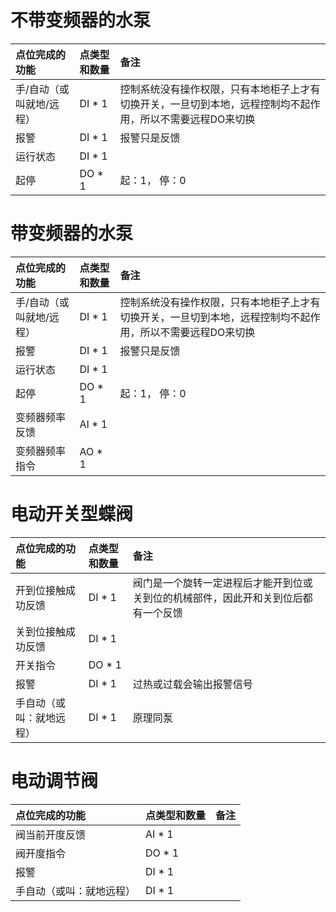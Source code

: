 # 不带变频器的水泵

| 点位完成的功能 | 点类型和数量 | 备注 |
| :--- | :--- | :--- |
| 手/自动（或叫就地/远程） | DI \* 1 | 控制系统没有操作权限，只有本地柜子上才有切换开关，一旦切到本地，远程控制均不起作用，所以不需要远程DO来切换 |
| 报警 | DI \* 1 | 报警只是反馈 |
| 运行状态 | DI \* 1 |  |
| 起停 | DO \* 1 | 起：1， 停：0 |

# 带变频器的水泵

| 点位完成的功能 | 点类型和数量 | 备注 |
| :--- | :--- | :--- |
| 手/自动（或叫就地/远程） | DI \* 1 | 控制系统没有操作权限，只有本地柜子上才有切换开关，一旦切到本地，远程控制均不起作用，所以不需要远程DO来切换 |
| 报警 | DI \* 1 | 报警只是反馈 |
| 运行状态 | DI \* 1 |  |
| 起停 | DO \* 1 | 起：1， 停：0 |
| 变频器频率反馈 | AI \* 1 |  |
| 变频器频率指令 | AO \* 1 |  |



# 电动开关型蝶阀



| 点位完成的功能 | 点类型和数量 | 备注 |
| :--- | :--- | :--- |
| 开到位接触成功反馈 | DI \* 1 | 阀门是一个旋转一定进程后才能开到位或关到位的机械部件，因此开和关到位后都有一个反馈 |
| 关到位接触成功反馈 | DI \* 1 |  |
| 开关指令 | DO \* 1 |  |
| 报警 | DI \* 1 | 过热或过载会输出报警信号 |
| 手自动（或叫：就地远程） | DI \* 1 | 原理同泵 |



# 电动调节阀



| 点位完成的功能 | 点类型和数量 | 备注 |
| :--- | :--- | :--- |
| 阀当前开度反馈 | AI \* 1 |  |
| 阀开度指令 | DO \* 1 |  |
| 报警 | DI \* 1 |  |
| 手自动（或叫：就地远程） | DI \* 1 |  |



